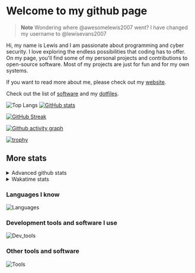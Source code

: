 # Welcome to my github page

> **Note**
> Wondering where @awesomelewis2007 went? I have changed my username to @lewisevans2007

Hi, my name is Lewis and I am passionate about programming and cyber security. I love exploring the endless possibilities that coding has to offer. On my page, you'll find some of my personal projects and contributions to open-source software. Most of my projects are just for fun and for my own systems.

If you want to read more about me, please check out my [website](https://lewisevans2007.github.io/).

Check out the list of [software](https://github.com/lewisevans2007/lewisevans2007/blob/master/software.md) and my [dotfiles](https://github.com/lewisevans2007/dotfiles).

![Top Langs](https://github-readme-stats.vercel.app/api/top-langs/?username=lewisevans2007&hide=html,css,jupyter%20notebook&langs_count=10&layout=donut&theme=transparent&exclude_repo=GPT-code-repository,Obsidian_vault,Apple-PowerManagement,Apple-Security,CMake,qemu,swift,tcpdump,xnu)
[![GitHub stats](https://github-readme-stats.vercel.app/api?username=lewisevans2007&show_icons=true&theme=transparent)](https://github.com/anuraghazra/github-readme-stats)

[![GitHub Streak](https://streak-stats.demolab.com?user=lewisevans2007&theme=transparent)](https://git.io/streak-stats)

[![Github activity graph](https://github-readme-activity-graph.vercel.app/graph?username=lewisevans2007&theme=github-compact&area=true)](https://github.com/ashutosh00710/github-readme-activity-graph)

[![trophy](https://github-profile-trophy.vercel.app/?username=lewisevans2007&theme=darkhub)](https://github.com/ryo-ma/github-profile-trophy)

## More stats
<details close>
<summary>Advanced github stats</summary>
<br>
  
![Metrics](https://raw.githubusercontent.com/lewisevans2007/lewisevans2007/master/github-metrics.svg)
  
</details>

<details close>
<summary>Wakatime stats</summary>
<br>

<!--START_SECTION:waka-->

```txt
HTML          52 mins         ███████▓░░░░░░░░░░░░░░░░░   30.18 %
JavaScript    28 mins         ████░░░░░░░░░░░░░░░░░░░░░   16.44 %
CSS           28 mins         ████░░░░░░░░░░░░░░░░░░░░░   16.32 %
JSON          24 mins         ███▓░░░░░░░░░░░░░░░░░░░░░   14.26 %
Java          10 mins         █▒░░░░░░░░░░░░░░░░░░░░░░░   05.80 %
Markdown      9 mins          █▒░░░░░░░░░░░░░░░░░░░░░░░   05.21 %
Python        6 mins          █░░░░░░░░░░░░░░░░░░░░░░░░   03.48 %
Other         5 mins          ▓░░░░░░░░░░░░░░░░░░░░░░░░   02.88 %
Makefile      4 mins          ▓░░░░░░░░░░░░░░░░░░░░░░░░   02.51 %
Git Config    2 mins          ▒░░░░░░░░░░░░░░░░░░░░░░░░   01.42 %
C++           0 secs          ░░░░░░░░░░░░░░░░░░░░░░░░░   00.51 %
C             0 secs          ░░░░░░░░░░░░░░░░░░░░░░░░░   00.43 %
Text          0 secs          ░░░░░░░░░░░░░░░░░░░░░░░░░   00.34 %
Objective-C   0 secs          ░░░░░░░░░░░░░░░░░░░░░░░░░   00.22 %
```

<!--END_SECTION:waka-->
</details>

### Languages I know
![Languages](https://skillicons.dev/icons?i=python,cpp,cs,c,javascript,nodejs,dotnet,bash,css,html,rust)
### Development tools and software I use
![Dev_tools](https://skillicons.dev/icons?i=git,docker,github,googlecloud,vscode,visualstudio,raspberrypi,linux,powershell,replit)
### Other tools and software
![Tools](https://skillicons.dev/icons?i=blender,ps,pr,ai,xd,figma)
